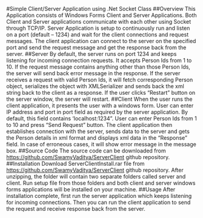 #Simple Client/Server Application using .Net Socket Class
##Overview
This Application consists of Windows Forms Client and Server Applications. Both Client and Server applications communicate with each other using Socket through TCP/IP. Server Application is setup to continuously run and listen on a port (default – 1234) and wait for the client connections and request messages. The client application can connect to the server on the specified port and send the request message and get the response back from the server.
##Server
By default, the server runs on port 1234 and keeps listening for incoming connection requests. It accepts Person Ids from 1 to 10. If the request message contains anything other than those Person Ids, the server will send back error message in the response. If the server receives a request with valid Person Ids, it will fetch corresponding Person object, serializes the object with XMLSerializer and sends back the xml string back to the client as a response.
If the user clicks “Restart” button on the server window, the server will restart. 
##Client
When the user runs the client application, it presents the user with a windows form. User can enter IP address and port in port field as required by the server application. By default, this field contains ‘localhost:1234”.  User can enter Person Ids from 1 to 10 and press “Send Request” button. The client application then establishes connection with the server, sends data to the server and gets the Person details in xml format and displays xml data in the “Response” field. In case of erroneous cases, it will show error message in the message box.
##Source Code
The source code can be downloaded from https://github.com/SwamyVaditya/ServerClient github repository.
##Installation
Download ServerClientInstall.rar file from https://github.com/SwamyVaditya/ServerClient github repository. After unzipping, the folder will contain two separate folders called server and client. Run setup file from those folders and both client and server windows forms applications will be installed on your machine.
##Usage
After installation complete, first run the server application which keeps listening for incoming connections. Then you can run the client application to send the request and receive response back from the server.

